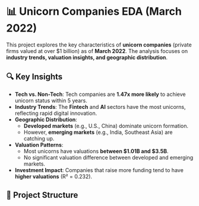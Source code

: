 # 📊 Unicorn Companies EDA (March 2022)

This project explores the key characteristics of **unicorn companies** (private firms valued at over $1 billion) as of **March 2022**. The analysis focuses on **industry trends, valuation insights, and geographic distribution**.

## 🔍 Key Insights

- **Tech vs. Non-Tech**: Tech companies are **1.47x more likely** to achieve unicorn status within 5 years.
- **Industry Trends**: The **Fintech** and **AI** sectors have the most unicorns, reflecting rapid digital innovation.
- **Geographic Distribution**: 
  - **Developed markets** (e.g., U.S., China) dominate unicorn formation.  
  - However, **emerging markets** (e.g., India, Southeast Asia) are catching up.  
- **Valuation Patterns**:  
  - Most unicorns have valuations **between $1.01B and $3.5B**.  
  - No significant valuation difference between developed and emerging markets.  
- **Investment Impact**: Companies that raise more funding tend to have **higher valuations** (R² = 0.232).  

## 📂 Project Structure


